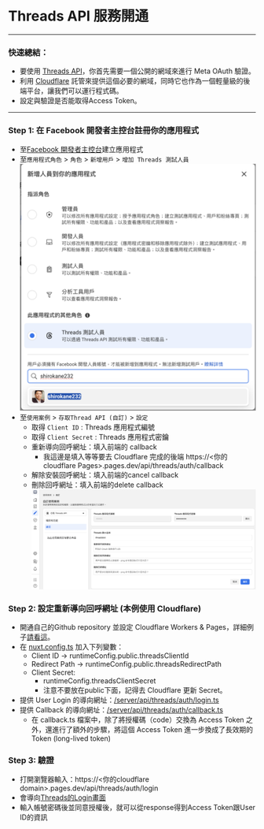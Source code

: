 # Threads API 服務開通

---

### 快速總結：

- 要使用 [Threads API](https://developers.facebook.com/docs/threads/)，你首先需要一個公開的網域來進行 Meta OAuth 驗證。
- 利用 [Cloudflare](https://www.cloudflare.com/) 託管來提供這個必要的網域，同時它也作為一個輕量級的後端平台，讓我們可以運行程式碼。
- 設定與驗證是否能取得Access Token。

---

### Step 1: 在 Facebook 開發者主控台註冊你的應用程式

- 至[Facebook 開發者主控台](https://developers.facebook.com/apps/creation/)建立應用程式
- 至`應用程式角色` > `角色` > `新增用戶` > `增加 Threads 測試人員`
  ![Add Threads Tester](/markdown/threads-automation/access-threads-api/b6b2893d-01d7-4739-bfd6-834694d36b83.png)
- 至`使用案例` > `存取Thread API (自訂)` > `設定`
  - 取得 `Client ID` : Threads 應用程式編號
  - 取得 `Client Secret` : Threads 應用程式密鑰
  - 重新導向回呼網址：填入前端的 callback
    - 我這邊是填入等等要去 Cloudflare 完成的後端 https://<你的cloudflare Pages>.pages.dev/api/threads/auth/callback
  - 解除安裝回呼網址：填入前端的cancel callback
  - 刪除回呼網址：填入前端的delete callback
    ![Secrets](/markdown/threads-automation/access-threads-api/5341b5a7-9cde-4771-9fd2-ce1a1dcab51d.png)

### Step 2: 設定重新導向回呼網址 (本例使用 Cloudflare)

- 開通自己的Github repository 並設定 Cloudflare Workers & Pages，詳細例子[請看這](/free-tier-services/cloudflare-nuxt-backend)。
- 在 [nuxt.config.ts](https://github.com/shirokane232/cf/blob/main/nuxt.config.ts) 加入下列變數：
  - Client ID -> runtimeConfig.public.threadsClientId
  - Redirect Path -> runtimeConfig.public.threadsRedirectPath
  - Client Secret:
    - runtimeConfig.threadsClientSecret
    - 注意不要放在public下面，記得去 Cloudflare 更新 Secret。
- 提供 User Login 的導向網址：[/server/api/threads/auth/login.ts](https://github.com/shirokane232/cf/blob/main/server/api/threads/auth/login.ts)
- 提供 Callback 的導向網址：[/server/api/threads/auth/callback.ts](https://github.com/shirokane232/cf/blob/main/server/api/threads/auth/callback.ts)
  - 在 callback.ts 檔案中，除了將授權碼（code）交換為 Access Token 之外，還進行了額外的步驟，將這個 Access Token 進一步換成了長效期的Token (long-lived token)

### Step 3: 驗證

- 打開瀏覽器輸入：https://<你的cloudflare domain>.pages.dev/api/threads/auth/login
- 會導向[Threads的Login畫面](https://www.threads.com/login)
- 輸入帳號密碼後並同意授權後，就可以從response得到Access Token跟User ID的資訊
